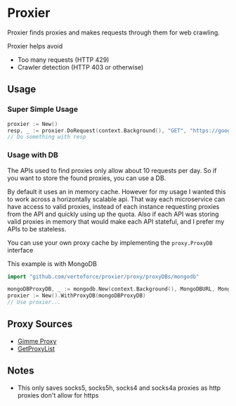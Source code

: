 # Proxier

Proxier finds proxies and makes requests through them for web crawling.

Proxier helps avoid

- Too many requests (HTTP 429)
- Crawler detection (HTTP 403 or otherwise)

## Usage

### Super Simple Usage

```go
proxier := New()
resp, _ := proxier.DoRequest(context.Background(), "GET", "https://google.com", nil)
// Do something with resp
```

### Usage with DB

The APIs used to find proxies only allow about 10 requests per day.  So if you want to store the found proxies, you can use a DB.

By default it uses an in memory cache. However for my usage I wanted this to work across a horizontally scalable api.  That way each microservice can have access to valid proxies, instead of each instance requesting proxies from the API and quickly using up the quota.
Also if each API was storing valid proxies in memory that would make each API stateful, and I prefer my APIs to be stateless.

You can use your own proxy cache by implementing the `proxy.ProxyDB` interface

This example is with MongoDB

```go
import "github.com/vertoforce/proxier/proxy/proxyDBs/mongodb"

mongoDBProxyDB, _ := mongodb.New(context.Background(), MongoDBURL, MongoDB, MongoCollection)
proxier := New().WithProxyDB(mongoDBProxyDB)
// Use proxier...
```

## Proxy Sources

- [Gimme Proxy](https://gimmeproxy.com/api/getProxy)
- [GetProxyList](https://api.getproxylist.com/proxy)

## Notes

- This only saves socks5, socks5h, socks4 and socks4a proxies as http proxies don't allow for https
